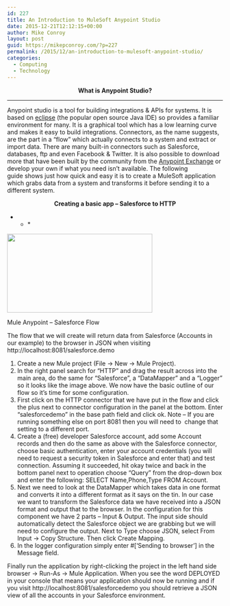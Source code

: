 ```yaml
---
id: 227
title: An Introduction to MuleSoft Anypoint Studio
date: 2015-12-21T12:12:15+00:00
author: Mike Conroy
layout: post
guid: https://mikepconroy.com/?p=227
permalink: /2015/12/an-introduction-to-mulesoft-anypoint-studio/
categories:
  - Computing
  - Technology
---
```

<p style="text-align: center;">
  <strong>What is Anypoint Studio?</strong>
</p>

* * *

Anypoint studio is a tool for building integrations & APIs for systems. It is based on <a href="https://eclipse.org/home/index.php" target="_blank">eclipse</a> (the popular open source Java IDE) so provides a familiar environment for many. It is a graphical tool which has a low learning curve and makes it easy to build integrations. Connectors, as the name suggests, are the part in a &#8220;flow&#8221; which actually connects to a system and extract or import data. There are many built-in connectors such as Salesforce, databases, ftp and even Facebook & Twitter. It is also possible to download more that have been built by the community from the <a href="https://www.mulesoft.com/exchange?_bm=b&_bt=39007376812&utm_campaign=G_Brands_EMEA_Search_Shohil_Mule_Connectors&utm_medium=cpc&utm_source=google&utm_term=%252Bmulesoft%2520%252Bconnectors#!/?types=connector&sortBy=name" target="_blank">Anypoint Exchange</a> or develop your own if what you need isn&#8217;t available. The following guide shows just how quick and easy it is to create a MuleSoft application which grabs data from a system and transforms it before sending it to a different system.

<p style="text-align: center;">
  <strong>Creating a basic app &#8211; Salesforce to HTTP</strong>
</p>

* * *<figure id="attachment_240" style="width: 339px" class="wp-caption aligncenter">

[<img class="wp-image-240 " src="https://mikepconroy.com/wp-content/uploads/2015/11/Mule-Design-helloworld-src-main-app-helloworld.xml-Anypoint-Studio-_003-300x163.png" alt="" width="339" height="184" srcset="https://mikepconroy.com/wp-content/uploads/2015/11/Mule-Design-helloworld-src-main-app-helloworld.xml-Anypoint-Studio-_003-300x163.png 300w, https://mikepconroy.com/wp-content/uploads/2015/11/Mule-Design-helloworld-src-main-app-helloworld.xml-Anypoint-Studio-_003-768x418.png 768w, https://mikepconroy.com/wp-content/uploads/2015/11/Mule-Design-helloworld-src-main-app-helloworld.xml-Anypoint-Studio-_003-1024x558.png 1024w, https://mikepconroy.com/wp-content/uploads/2015/11/Mule-Design-helloworld-src-main-app-helloworld.xml-Anypoint-Studio-_003-624x340.png 624w, https://mikepconroy.com/wp-content/uploads/2015/11/Mule-Design-helloworld-src-main-app-helloworld.xml-Anypoint-Studio-_003.png 1366w" sizes="(max-width: 339px) 100vw, 339px" />](https://mikepconroy.com/wp-content/uploads/2015/11/Mule-Design-helloworld-src-main-app-helloworld.xml-Anypoint-Studio-_003.png)<figcaption class="wp-caption-text">Mule Anypoint &#8211; Salesforce Flow</figcaption></figure> 

The flow that we will create will return data from Salesforce (Accounts in our example) to the browser in JSON when visiting http://localhost:8081/salesforce.demo

  1. Create a new Mule project (File -> New -> Mule Project).
  2. In the right panel search for &#8220;HTTP&#8221; and drag the result across into the main area, do the same for &#8220;Salesforce&#8221;, a &#8220;DataMapper&#8221; and a &#8220;Logger&#8221; so it looks like the image above. We now have the basic outline of our flow so it&#8217;s time for some configuration.
  3. First click on the HTTP connector that we have put in the flow and click the plus next to connector configuration in the panel at the bottom. Enter &#8220;salesforcedemo&#8221; in the base path field and click ok. Note &#8211; If you are running something else on port 8081 then you will need to  change that setting to a different port.
  4. Create a (free) developer Salesforce account, add some Account records and then do the same as above with the Salesforce connector, choose basic authentication, enter your account credentials (you will need to request a security token in Salesforce and enter that) and test connection. Assuming it succeeded, hit okay twice and back in the bottom panel next to operation choose &#8220;Query&#8221; from the drop-down box and enter the following: SELECT Name,Phone,Type FROM Account.
  5. Next we need to look at the DataMapper which takes data in one format and converts it into a different format as it says on the tin. In our case we want to transform the Salesforce data we have received into a JSON format and output that to the browser. In the configuration for this component we have 2 parts &#8211; Input & Output. The input side should automatically detect the Salesforce object we are grabbing but we will need to configure the output. Next to Type choose JSON, select From Input -> Copy Structure. Then click Create Mapping.
  6. In the logger configuration simply enter #[&#8216;Sending to browser&#8217;] in the Message field.

Finally run the application by right-clicking the project in the left hand side browser -> Run-As -> Mule Application. When you see the word DEPLOYED in your console that means your application should now be running and if you visit http://localhost:8081/salesforcedemo you should retrieve a JSON view of all the accounts in your Salesforce environment.

&nbsp;